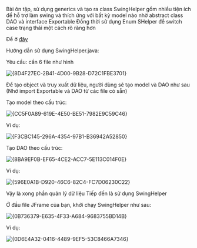Bài ôn tập, sử dụng generics và tạo ra class SwingHelper gồm nhiều tiện ích để hỗ trợ làm swing và thích ứng với bất kỳ model nào nhờ abstract class DAO và interface Exportable
Đồng thời sử dụng Enum SHelper để switch case trạng thái một cách rõ ràng hơn

Đề ở [đây](https://github.com/SilencedFrost/Java2-MOB1023/blob/main/OnTap/src/Resources/%C4%90%E1%BB%81%20%C3%B4n%20t%E1%BA%ADp%20thi%20.pdf)

Hướng dẫn sử dụng SwingHelper.java:

Yêu cầu: cần 6 file như hình

![{8D4F27EC-2B41-4D00-9B28-D72C1FBE3701}](https://github.com/user-attachments/assets/f4899972-cfc2-49d8-a965-30aee6000c39)

Để tạo object và truy xuất dữ liệu, người dùng sẽ tạo model và DAO như sau
(Nhớ import Exportable và DAO từ các file có sẵn)

Tạo model theo cấu trúc:

![{CC5F0A89-619E-4E50-BE51-7982E9C59C46}](https://github.com/user-attachments/assets/1163a57c-f44a-4bee-9b72-a69f8f384b18)

Ví dụ:

![{F3CBC145-296A-4354-97B1-B36942A52850}](https://github.com/user-attachments/assets/cf18d25f-d75b-4dd1-a996-6909adc1123f)

Tạo DAO theo cấu trúc:

![{8BA9EF0B-EF65-4CE2-ACC7-5E113C014F0E}](https://github.com/user-attachments/assets/bd2d9fd0-9a7b-454c-9aa6-23211cd7c71f)

Ví dụ:

![{596E0A1B-D920-46C6-82C4-FC7D06230C22}](https://github.com/user-attachments/assets/30b43c5a-92c3-4891-9733-2ad6deecafb3)

Vậy là xong phần quản lý dữ liệu
Tiếp đến là sử dụng SwingHelper

Ở đầu file JFrame của bạn, khởi chạy SwingHelper như sau:

![{0B736379-E635-4F33-A684-9683755BD14B}](https://github.com/user-attachments/assets/6d94321a-084a-471e-b5d9-2e05c3f638c2)

Ví dụ:

![{0D6E4A32-0416-4489-9EF5-53C8466A7346}](https://github.com/user-attachments/assets/6e706f4b-ea89-44c0-904d-55b4b89f0d5f)
